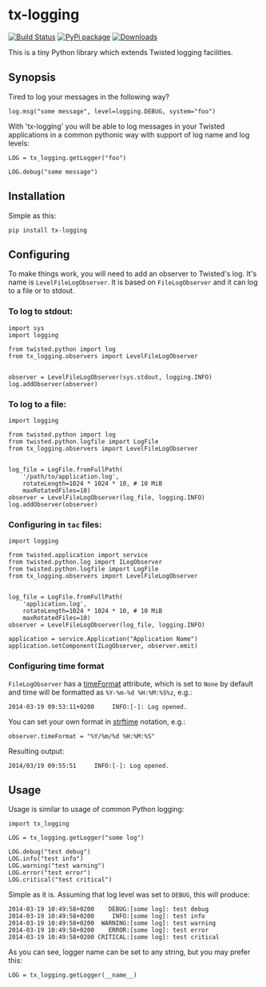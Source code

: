 tx-logging
==========

[![Build Status](https://travis-ci.org/oblalex/tx-logging.png)](https://travis-ci.org/oblalex/tx-logging)
[![PyPi package](https://badge.fury.io/py/tx-logging.png)](http://badge.fury.io/py/tx-logging/)
[![Downloads](https://pypip.in/d/tx-logging/badge.png)](https://crate.io/packages/tx-logging/)

This is a tiny Python library which extends Twisted logging facilities.

## Synopsis

Tired to log your messages in the following way?

    log.msg("some message", level=logging.DEBUG, system="foo")

With 'tx-logging' you will be able to log messages in your Twisted applications
in a common pythonic way with support of log name and log levels:

    LOG = tx_logging.getLogger("foo")

    LOG.debug("some message")

## Installation

Simple as this:

    pip install tx-logging

## Configuring

To make things work, you will need to add an observer to Twisted's log. It's
name is `LevelFileLogObserver`. It is based on `FileLogObserver` and it can log
to a file or to stdout.

### To log to stdout:

    import sys
    import logging

    from twisted.python import log
    from tx_logging.observers import LevelFileLogObserver


    observer = LevelFileLogObserver(sys.stdout, logging.INFO)
    log.addObserver(observer)

### To log to a file:

    import logging

    from twisted.python import log
    from twisted.python.logfile import LogFile
    from tx_logging.observers import LevelFileLogObserver


    log_file = LogFile.fromFullPath(
        '/path/to/application.log',
        rotateLength=1024 * 1024 * 10, # 10 MiB
        maxRotatedFiles=10)
    observer = LevelFileLogObserver(log_file, logging.INFO)
    log.addObserver(observer)

### Configuring in `tac` files:

    import logging

    from twisted.application import service
    from twisted.python.log import ILogObserver
    from twisted.python.logfile import LogFile
    from tx_logging.observers import LevelFileLogObserver


    log_file = LogFile.fromFullPath(
        'application.log',
        rotateLength=1024 * 1024 * 10, # 10 MiB
        maxRotatedFiles=10)
    observer = LevelFileLogObserver(log_file, logging.INFO)

    application = service.Application("Application Name")
    application.setComponent(ILogObserver, observer.emit)

### Configuring time format

`FileLogObserver` has a [timeFormat](http://twistedmatrix.com/trac/browser/tags/releases/twisted-13.2.0/twisted/python/log.py#L329) attribute, which is set to `None` by
default and time will be formatted as `%Y-%m-%d %H:%M:%S%z`, e.g.:

    2014-03-19 09:53:11+0200     INFO:[-]: Log opened.

You can set your own format in [strftime](http://docs.python.org/2/library/time.html#time.strftime) notation, e.g.:

    observer.timeFormat = "%Y/%m/%d %H:%M:%S"

Resulting output:

    2014/03/19 09:55:51     INFO:[-]: Log opened.

## Usage

Usage is similar to usage of common Python logging:

    import tx_logging

    LOG = tx_logging.getLogger("some log")

    LOG.debug("test debug")
    LOG.info("test info")
    LOG.warning("test warning")
    LOG.error("test error")
    LOG.critical("test critical")

Simple as it is. Assuming that log level was set to `DEBUG`, this will produce:

    2014-03-19 10:49:58+0200    DEBUG:[some log]: test debug
    2014-03-19 10:49:58+0200     INFO:[some log]: test info
    2014-03-19 10:49:58+0200  WARNING:[some log]: test warning
    2014-03-19 10:49:58+0200    ERROR:[some log]: test error
    2014-03-19 10:49:58+0200 CRITICAL:[some log]: test critical

As you can see, logger name can be set to any string, but you may prefer this:

    LOG = tx_logging.getLogger(__name__)
